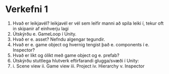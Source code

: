 
# Verkefni 1



1. Hvað er leikjavél? leikjavél er vél sem leifir manni að spila leiki í, tekur oft in skipanir af einhverju lagi
2. Útskýrðu e. GameLoop í Unity.
3. Hvað er e. asset? Nefndu algengar tegundir.
4. Hvað er e. game object og hvernig tengist það e. components í e. Inspector?
5. Hvað er líkt og ólíkt með game object og e. prefab?
6. Útskýrðu stuttlega hlutverk eftirfarandi glugga/svæði í Unity:
7.  i. Scene view
    ii. Game view
    iii. Project
    iv. Hierarchy
    v. Inspector
